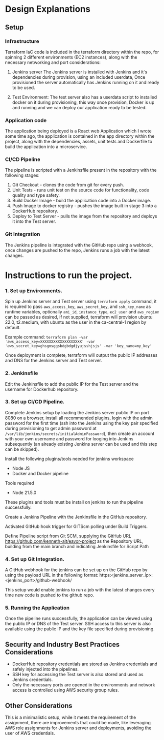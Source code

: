 # Design Explanations

## Setup

### Infrastructure

Terraform IaC code is included in the terraform directory within the repo, for spinning 2 different environments (EC2 instances), along with the necessary networking and port considerations:

1. Jenkins server
   The Jenkins server is installed with Jenkins and it's dependencies during provision, using an included userdata, Once provisioned the server automatically has Jenkins running on it and ready to be used.

2. Test Environment:
   The test server also has a userdata script to installed docker on it during provisioning, this way once provision, Docker is up and running and we can deploy our application ready to be tested.

### Application code

The application being deployed is a React web Application which I wrote some time ago, the application is contained in the app directory within the project, along with the dependencies, assets, unit tests and Dockerfile to build the application into a microservice.

### CI/CD Pipeline

The pipeline is scripted with a Jenkinsfile present in the repository with the following stages:

1. Git Checkout - clones the code from git for every push.
2. Unit Tests - runs unit test on the source code for functionality, code quality and type safety.
3. Build Docker Image - build the application code into a Docker image.
4. Push Image to docker registry - pushes the image built in stage 3 into a DockerHub repository.
5. Deploy to Test Server - pulls the image from the repository and deploys it into the Test server.

### Git Integration

The Jenkins pipeline is integrated with the GitHub repo using a webhook, once changes are pushed to the repo, Jenkins runs a job with the latest changes.

# Instructions to run the project.

### 1. Set up Environments.

Spin up Jenkins server and Test server using `terraform apply` command, it is required to pass `aws_access_key`, `aws_secret_key`, and `ssh_key_name` as runtime variables, optionally `ami_id`, `instance_type`, `ec2_user` and `aws_region` can be passed as desired, if not supplied, terraform will provision ubuntu 22.0, t2.medium, with ubuntu as the user in the ca-central-1 region by default.

Example command:
`terraform plan -var 'aws_access_key=XXXXXXXXXXXXXXXXXXX' -var 'aws_secret_key=ghsgnsggsbdgbdgdjyujsshjsjs' -var 'key_name=my_key'`

Once deployment is complete, terraform will output the public IP addresses and DNS for the Jenkins server and Test server.

### 2. Jenkinsfile

Edit the Jenkinsfile to add the public IP for the Test server and the username for Dockerhub repository.

### 3. Set up CI/CD Pipeline.

Complete Jenkins setup by loading the Jenkins server public IP on port 8080 on a browser, install all recommended plugins, login with the admin password for the first time (ssh into the Jenkins using the key pair specified during provisioning to get admin password at `/var/lib/jenkins/secrets/initialAdminPassword`), then create an account with your own username and password for looging into Jenkins subsequently (an already existing Jenkins server can be used and this step can be skipped).

Install the following plugins/tools needed for jenkins workspace

- Node JS
- Docker and Docker pipeline

Tools required

- Node 21.5.0

These plugins and tools must be install on jenkins to run the pipeline successfully.

Create a Jenkins Pipeline with the Jenkinsfile in the GitHub repository.

Activated GitHub hook trigger for GITScm polling under Build Triggers.

Define Pipeline script from Git SCM, supplying the GitHub URL https://github.com/kenneth-alt/eavor-project as the Repository URL, building from the main branch and indicating Jenkinsfile for Script Path

### 4. Set up Git Integration.

A GitHub webhook for the jenkins can be set up on the GitHub repo by using the payload URL in the following format:
https:<jenkins_server_ip>:<jenkins_port>/github-webhook/

This setup would enable jenkins to run a job with the latest changes every time new code is pushed to the github repo.

### 5. Running the Application

Once the pipeline runs successfully, the application can be viewed using the public IP or DNS of the Test server. SSH access to this server is also available using the public IP and the key file specified during provisioning.

## Security and Industry Best Practices Considerations

- DockerHub repository credentials are stored as Jenkins credentials and safely injected into the pipelines.
- SSH key for accessing the Test server is also stored and used as Jenkins credentials.
- Only the necessary ports are opened in the environments and network access is controlled using AWS security group rules.

## Other Considerations

This is a minimalistic setup, while it meets the requirement of the assignment, there are improvements that could be made, like leveraging AWS role assignments for Jenkins server and deployments, avoiding the user of AWS credentials.
